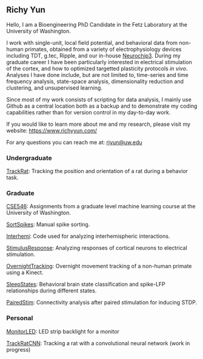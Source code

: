 ## Richy Yun

Hello, I am a Bioengineering PhD Candidate in the Fetz Laboratory at the University of Washington. 

I work with single-unit, local field potential, and behavioral data from non-human primates, obtained from a variety of electrophysiology devices including TDT, g.tec, Ripple, and our in-house [Neurochip3](https://depts.washington.edu/fetzweb/neurochip3.html). During my graduate career I have been particularly interested in electrical stimulation of the cortex, and how to optimized targetted plasticity protocols *in vivo*. Analyses I have done include, but are not limited to, time-series and time frequency analysis, state-space analysis, dimensionality reduction and clustering, and unsupervised learning.

Since most of my work consists of scripting for data analysis, I mainly use Github as a central location both as a backup and to demonstrate my coding capabilities rather than for version control in my day-to-day work.  

If you would like to learn more about me and my research, please visit my website: https://www.richyyun.com/

For any questions you can reach me at: rjyun@uw.edu

### Undergraduate

[TrackRat](https://github.com/richyyun/TrackRat): Tracking the position and orientation of a rat during a behavior task.

### Graduate

[CSE546](https://github.com/richyyun/CSE546): Assignments from a graduate level machine learning course at the University of Washington.

[SortSpikes](https://github.com/richyyun/SortSpikes): Manual spike sorting.

[Interhemi](https://github.com/richyyun/Interhemi): Code used for analyzing interhemispheric interactions.

[StimulusResponse](https://github.com/richyyun/StimulusResponse): Analyzing responses of cortical neurons to electrical stimulation. 

[OvernightTracking](https://github.com/richyyun/OvernightTracking): Overnight movement tracking of a non-human primate using a Kinect.

[SleepStates](https://github.com/richyyun/SleepStates): Behavioral brain state classification and spike-LFP relationships during different states.

[PairedStim](https://github.com/richyyun/PairedStim): Connectivity analysis after paired stimulation for inducing STDP.

### Personal

[MonitorLED](https://github.com/richyyun/MonitorLED): LED strip backlight for a monitor

[TrackRatCNN](https://github.com/richyyun/TrackRatCNN): Tracking a rat with a convolutional neural network (work in progress)
